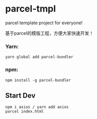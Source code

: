 # parcel-tmpl
parcel template project for everyone!

基于parcel的模版工程，方便大家快速开发！


### Yarn:
```
yarn global add parcel-bundler
```

### npm:

```
npm install -g parcel-bundler
```


## Start Dev 


```
npm i axios / yarn add axios
parcel index.html
```


